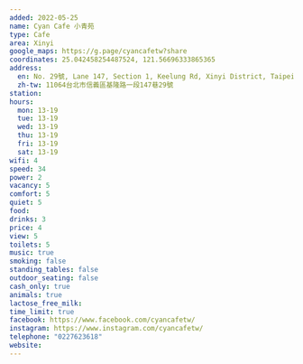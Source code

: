 ```yaml
---
added: 2022-05-25
name: Cyan Cafe 小青苑
type: Cafe
area: Xinyi
google_maps: https://g.page/cyancafetw?share
coordinates: 25.042458254487524, 121.56696333865365
address:
  en: No. 29號, Lane 147, Section 1, Keelung Rd, Xinyi District, Taipei City, 11064
  zh-tw: 11064台北市信義區基隆路一段147巷29號
station: 
hours:
  mon: 13-19
  tue: 13-19
  wed: 13-19
  thu: 13-19
  fri: 13-19
  sat: 13-19
wifi: 4
speed: 34
power: 2
vacancy: 5
comfort: 5
quiet: 5
food: 
drinks: 3
price: 4
view: 5
toilets: 5
music: true
smoking: false
standing_tables: false
outdoor_seating: false
cash_only: true
animals: true
lactose_free_milk: 
time_limit: true
facebook: https://www.facebook.com/cyancafetw/
instagram: https://www.instagram.com/cyancafetw/
telephone: "0227623618"
website: 
---
```



